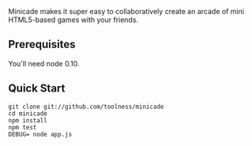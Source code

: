 Minicade makes it super easy to collaboratively create an arcade of
mini HTML5-based games with your friends.

## Prerequisites

You'll need node 0.10.

## Quick Start

```
git clone git://github.com/toolness/minicade
cd minicade
npm install
npm test
DEBUG= node app.js
```

